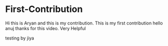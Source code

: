 # First-Contribution
Hi this is Aryan and this is my contribution.
This is my first contribution
hello anuj thanks for this video. Very Helpful




testing by jiya
